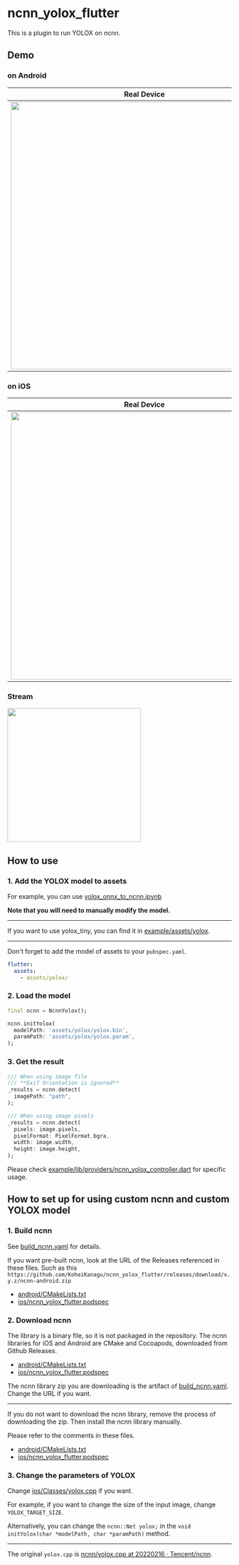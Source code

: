 # ncnn_yolox_flutter

This is a plugin to run YOLOX on ncnn.

## Demo

### on Android

| Real Device                                                                                                             | Simulator                                                                                                                         |
| ----------------------------------------------------------------------------------------------------------------------- | --------------------------------------------------------------------------------------------------------------------------------- |
| <img src="https://github.com/KoheiKanagu/ncnn_yolox_flutter/blob/main/screenshots/android_demo.gif?raw=true" width=600> | <img src="https://github.com/KoheiKanagu/ncnn_yolox_flutter/blob/main/screenshots/android_simulator_demo.gif?raw=true" width=300> |

### on iOS

| Real Device                                                                                                         | Simulator                                                                                                                     |
| ------------------------------------------------------------------------------------------------------------------- | ----------------------------------------------------------------------------------------------------------------------------- |
| <img src="https://github.com/KoheiKanagu/ncnn_yolox_flutter/blob/main/screenshots/ios_demo.gif?raw=true" width=600> | <img src="https://github.com/KoheiKanagu/ncnn_yolox_flutter/blob/main/screenshots/ios_simulator_demo.gif?raw=true" width=300> |

### Stream

<img src="https://github.com/KoheiKanagu/ncnn_yolox_flutter/blob/main/screenshots/ios_stream_demo.gif?raw=true" width=300>

## How to use

### 1. Add the YOLOX model to assets

For example, you can use [yolox_onnx_to_ncnn.ipynb](notebooks/yolox_onnx_to_ncnn.ipynb)

**Note that you will need to manually modify the model.**

---

If you want to use yolox_tiny, you can find it in [example/assets/yolox](example/assets/yolox).

---

Don't forget to add the model of assets to your `pubspec.yaml`.

```pubspec.yaml
flutter:
  assets:
    - assets/yolox/
```

### 2. Load the model

```dart
final ncnn = NcnnYolox();

ncnn.initYolox(
  modelPath: 'assets/yolox/yolox.bin',
  paramPath: 'assets/yolox/yolox.param',
);
```

### 3. Get the result

```dart
/// When using image file
/// **Exif Orientation is ignored**
_results = ncnn.detect(
  imagePath: "path",
);

/// When using image pixels
_results = ncnn.detect(
  pixels: image.pixels,
  pixelFormat: PixelFormat.bgra,
  width: image.width,
  height: image.height,
);
```

Please check [example/lib/providers/ncnn_yolox_controller.dart](example/lib/providers/ncnn_yolox_controller.dart) for specific usage.

## How to set up for using custom ncnn and custom YOLOX model

### 1. Build ncnn

See [build_ncnn.yaml](.github/workflows/build_ncnn.yaml) for details.

If you want pre-built ncnn, look at the URL of the Releases referenced in these files.
Such as this `https://github.com/KoheiKanagu/ncnn_yolox_flutter/releases/download/x.y.z/ncnn-android.zip`

- [android/CMakeLists.txt](https://github.com/KoheiKanagu/ncnn_yolox_flutter/blob/main/android/CMakeLists.txt)
- [ios/ncnn_yolox_flutter.podspec](https://github.com/KoheiKanagu/ncnn_yolox_flutter/blob/main/ios/ncnn_yolox_flutter.podspec)

### 2. Download ncnn

The library is a binary file, so it is not packaged in the repository.
The ncnn libraries for iOS and Android are CMake and Cocoapods, downloaded from Github Releases.

- [android/CMakeLists.txt](android/CMakeLists.txt)
- [ios/ncnn_yolox_flutter.podspec](ios/ncnn_yolox_flutter.podspec)

The ncnn library zip you are downloading is the artifact of [build_ncnn.yaml](.github/workflows/build_ncnn.yaml). Change the URL if you want.

---

If you do not want to download the ncnn library, remove the process of downloading the zip.
Then install the ncnn library manually.

Please refer to the comments in these files.

- [android/CMakeLists.txt](android/CMakeLists.txt)
- [ios/ncnn_yolox_flutter.podspec](ios/ncnn_yolox_flutter.podspec)

### 3. Change the parameters of YOLOX

Change [ios/Classes/yolox.cpp](ios/Classes/yolox.cpp) if you want.

For example, if you want to change the size of the input image, change `YOLOX_TARGET_SIZE`.

Alternatively, you can change the `ncnn::Net yolox;` in the `void initYolox(char *modelPath, char *paramPath)` method.

---

The original `yolox.cpp` is [ncnn/yolox\.cpp at 20220216 · Tencent/ncnn](https://github.com/Tencent/ncnn/blob/20220216/examples/yolox.cpp).
